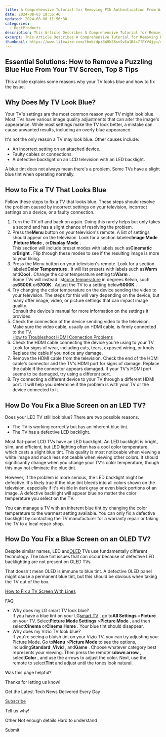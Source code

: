 ```yaml
---
title: A Comprehensive Tutorial for Removing PIN Authentication From Windows 10
date: 2024-08-03 19:56:46
updated: 2024-08-06 11:56:30
categories:
  - BestProducts
description: This Article Describes A Comprehensive Tutorial for Removing PIN Authentication From Windows 10
excerpt: This Article Describes A Comprehensive Tutorial for Removing PIN Authentication From Windows 10
thumbnail: https://www.lifewire.com/thmb/dpzBW9k88svSv8a1B4c7fFYV4jg=/400x300/filters:no_upscale():max_bytes(150000):strip_icc():format(webp)/windows-10-pin-6a1d90ac402b41cf89828f032d8a4946.jpg
---
```


## Essential Solutions: How to Remove a Puzzling Blue Hue From Your TV Screen, Top 8 Tips
 This article explains some reasons why your TV looks blue and how to fix the issue.

## Why Does My TV Look Blue?

 Your TV's settings are the most common reason your TV might look blue. Most TVs have various image quality adjustments that can alter the image's appearance. While most settings make the TV look better, a mistake can cause unwanted results, including an overly blue appearance.

 It's not the only reason a TV may look blue. Other causes include:

* An incorrect setting on an attached device.
* Faulty cables or connections.
* A defective backlight on an LCD television with an LED backlight.

 A blue tint does not always mean there's a problem. Some TVs have a slight blue tint when operating normally.

## How to Fix a TV That Looks Blue

 Follow these steps to fix a TV that looks blue. These steps should resolve the problem caused by incorrect settings on your television, incorrect settings on a device, or a faulty connection.

1. Turn the TV off and back on again. Doing this rarely helps but only takes a second and has a slight chance of resolving the problem.
2. Press the**Menu** button on your television's remote. A list of settings should appear on the television. Look for a section labeled**Image Mode** ,**Picture Mode** , or**Display Mode** .  
 This section will include preset modes with labels such as**Cinematic** or**Bright** . Flip through these modes to see if the resulting image is more to your liking.
3. Press the Menu button on your television's remote. Look for a section labeled**Color Temperature** . It will list presets with labels such as**Warm** and**Cool** . Change the color temperature setting to**Warm** .  
 Some TVs will instead list[color temperature](https://www.lifewire.com/tv-color-temperature-4156944) in degrees Kelvin, such as**6500K** or**5700K** . Adjust the TV to a setting below**5000K** .
4. Try changing the color temperature on the device sending the video to your television. The steps for this will vary depending on the device, but many offer image, video, or picture settings that can impact image quality.  
 Consult the device's manual for more information on the settings it provides.
5. Check the connection of the device sending video to the television. Make sure the video cable, usually an HDMI cable, is firmly connected to the TV.  
[How to Troubleshoot HDMI Connection Problems](https://www.lifewire.com/fix-hdmi-connection-problems-1846811)
6. Check the HDMI cable connecting the device you're using to your TV. Look for signs of wear, including cuts, tears, exposed wiring, or knots. Replace the cable if you notice any damage.
7. Remove the HDMI cable from the television. Check the end of the HDMI cable's connector and the TV's HDMI port for signs of damage. Replace the cable if the connector appears damaged. If your TV's HDMI port seems to be damaged, try using a different port.
8. Try connecting a different device to your TV through a different HDMI port. It will help you determine if the problem is with your TV or the device connected to it.

## How Do You Fix a Blue Screen on an LED TV?

 Does your LED TV still look blue? There are two possible reasons.

* The TV is working correctly but has an inherent blue tint.
* The TV has a defective LED backlight.

 Most flat-panel LCD TVs have an LED backlight. An LED backlight is bright, slim, and efficient, but LED lighting often has a cool color temperature, which casts a slight blue tint. This quality is most noticeable when viewing a white image and much less noticeable when viewing other colors. It should significantly change when you change your TV's color temperature, though this may not eliminate the blue tint.

 However, if the problem is more serious, the LED backlight might be defective. It's likely true if the blue tint bleeds into all colors shown on the television, especially if it's visible in dark gray or even black portions of an image. A defective backlight will appear blue no matter the color temperature you select on the TV.

 You can manage a TV with an inherent blue tint by changing the color temperature to the warmest setting available. You can only fix a defective backlight by contacting the TV manufacturer for a warranty repair or taking the TV to a local repair shop.

## How Do You Fix a Blue Screen on an OLED TV?

 Despite similar names, LED and[OLED](https://www.lifewire.com/oled-tv-basics-1846926) TVs use fundamentally different technology. The blue tint issues that can occur because of defective LED backlighting are not present on OLED TVs.

 That doesn't mean OLED is immune to blue tint. A defective OLED panel might cause a permanent blue tint, but this should be obvious when taking the TV out of the box.

[How to Fix a TV Screen With Lines](https://www.lifewire.com/fix-lines-on-tv-screen-5210929)

 FAQ

* Why does my LG smart TV look blue?  
 If you have a blue tint on your LG[smart TV](https://www.lifewire.com/what-is-a-smart-tv-4140172) , go to**All Settings** \>**Picture** on your TV. Select**Picture Mode Settings** \>**Picture Mode** , and then select**Cinema** or**Cinema Home** . Your blue tint should disappear.
* Why does my Vizio TV look blue?  
 If you're seeing a bluish tint on your Vizio TV, you can try adjusting your Picture Mode. Go to**Menu** \>**Picture Mode** to see the options, including**Standard** ,**Vivid** , and**Game** . Choose whatever category best represents your viewing. Then press the remote's**down arrow** , select**Color** , and use the arrows to adjust the color. Next, use the remote to select**Tint** and adjust until the tones look natural.

Was this page helpful?

Thanks for letting us know!

 Get the Latest Tech News Delivered Every Day

[Subscribe](https://www.lifewire.com/#)

Tell us why!

 Other  Not enough details  Hard to understand

 Submit

<ins class="adsbygoogle"
     style="display:block"
     data-ad-format="autorelaxed"
     data-ad-client="ca-pub-7571918770474297"
     data-ad-slot="1223367746"></ins>



<ins class="adsbygoogle"
     style="display:block"
     data-ad-client="ca-pub-7571918770474297"
     data-ad-slot="8358498916"
     data-ad-format="auto"
     data-full-width-responsive="true"></ins>
